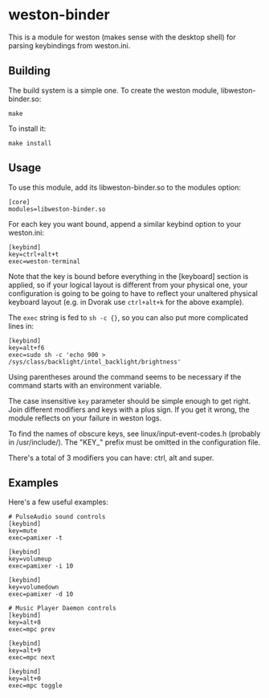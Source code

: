 weston-binder
=============

This is a module for weston (makes sense with the desktop shell) for parsing
keybindings from weston.ini.


Building
--------
The build system is a simple one. To create the weston module, libweston-binder.so:

	make

To install it:

	make install

Usage
-----
To use this module, add its libweston-binder.so to the modules option:

	[core]
	modules=libweston-binder.so

For each key you want bound, append a similar keybind option to your
weston.ini:

	[keybind]
	key=ctrl+alt+t
	exec=weston-terminal

Note that the key is bound before everything in the [keyboard] section is
applied, so if your logical layout is different from your physical one, your
configuration is going to be going to have to reflect your unaltered physical
keyboard layout (e.g. in Dvorak use `ctrl+alt+k` for the above example).

The `exec` string is fed to `sh -c {}`, so you can also put more complicated
lines in:

	[keybind]
	key=alt+f6
	exec=sudo sh -c 'echo 900 > /sys/class/backlight/intel_backlight/brightness'

Using parentheses around the command seems to be necessary if the command
starts with an environment variable.

The case insensitive `key` parameter should be simple enough to get right. Join
different modifiers and keys with a plus sign. If you get it wrong, the module
reflects on your failure in weston logs.

To find the names of obscure keys, see linux/input-event-codes.h (probably in
/usr/include/). The "KEY_" prefix must be omitted in the configuration file.

There's a total of 3 modifiers you can have: ctrl, alt and super.

Examples
--------
Here's a few useful examples:

	# PulseAudio sound controls
	[keybind]
	key=mute
	exec=pamixer -t

	[keybind]
	key=volumeup
	exec=pamixer -i 10

	[keybind]
	key=volumedown
	exec=pamixer -d 10

	# Music Player Daemon controls
	[keybind]
	key=alt+8
	exec=mpc prev

	[keybind]
	key=alt+9
	exec=mpc next

	[keybind]
	key=alt+0
	exec=mpc toggle

